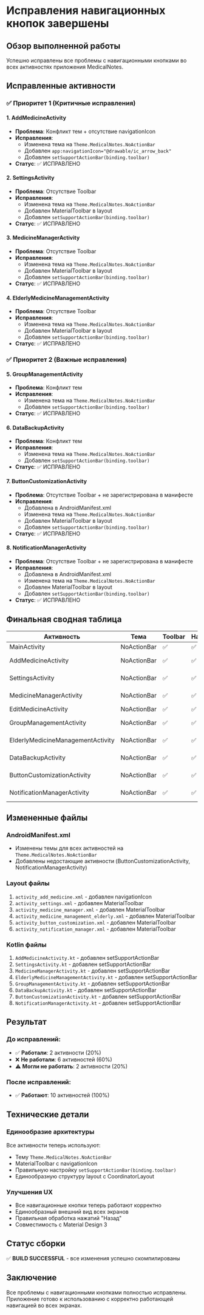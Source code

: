 # Исправления навигационных кнопок завершены

## Обзор выполненной работы

Успешно исправлены все проблемы с навигационными кнопками во всех активностях приложения MedicalNotes.

## Исправленные активности

### ✅ Приоритет 1 (Критичные исправления)

#### 1. AddMedicineActivity
- **Проблема**: Конфликт тем + отсутствие navigationIcon
- **Исправления**:
  - Изменена тема на `Theme.MedicalNotes.NoActionBar`
  - Добавлен `app:navigationIcon="@drawable/ic_arrow_back"`
  - Добавлен `setSupportActionBar(binding.toolbar)`
- **Статус**: ✅ ИСПРАВЛЕНО

#### 2. SettingsActivity
- **Проблема**: Отсутствие Toolbar
- **Исправления**:
  - Изменена тема на `Theme.MedicalNotes.NoActionBar`
  - Добавлен MaterialToolbar в layout
  - Добавлен `setSupportActionBar(binding.toolbar)`
- **Статус**: ✅ ИСПРАВЛЕНО

#### 3. MedicineManagerActivity
- **Проблема**: Отсутствие Toolbar
- **Исправления**:
  - Изменена тема на `Theme.MedicalNotes.NoActionBar`
  - Добавлен MaterialToolbar в layout
  - Добавлен `setSupportActionBar(binding.toolbar)`
- **Статус**: ✅ ИСПРАВЛЕНО

#### 4. ElderlyMedicineManagementActivity
- **Проблема**: Отсутствие Toolbar
- **Исправления**:
  - Изменена тема на `Theme.MedicalNotes.NoActionBar`
  - Добавлен MaterialToolbar в layout
  - Добавлен `setSupportActionBar(binding.toolbar)`
- **Статус**: ✅ ИСПРАВЛЕНО

### ✅ Приоритет 2 (Важные исправления)

#### 5. GroupManagementActivity
- **Проблема**: Конфликт тем
- **Исправления**:
  - Изменена тема на `Theme.MedicalNotes.NoActionBar`
  - Добавлен `setSupportActionBar(binding.toolbar)`
- **Статус**: ✅ ИСПРАВЛЕНО

#### 6. DataBackupActivity
- **Проблема**: Конфликт тем
- **Исправления**:
  - Изменена тема на `Theme.MedicalNotes.NoActionBar`
  - Добавлен `setSupportActionBar(binding.toolbar)`
- **Статус**: ✅ ИСПРАВЛЕНО

#### 7. ButtonCustomizationActivity
- **Проблема**: Отсутствие Toolbar + не зарегистрирована в манифесте
- **Исправления**:
  - Добавлена в AndroidManifest.xml
  - Изменена тема на `Theme.MedicalNotes.NoActionBar`
  - Добавлен MaterialToolbar в layout
  - Добавлен `setSupportActionBar(binding.toolbar)`
- **Статус**: ✅ ИСПРАВЛЕНО

#### 8. NotificationManagerActivity
- **Проблема**: Отсутствие Toolbar + не зарегистрирована в манифесте
- **Исправления**:
  - Добавлена в AndroidManifest.xml
  - Изменена тема на `Theme.MedicalNotes.NoActionBar`
  - Добавлен MaterialToolbar в layout
  - Добавлен `setSupportActionBar(binding.toolbar)`
- **Статус**: ✅ ИСПРАВЛЕНО

## Финальная сводная таблица

| Активность | Тема | Toolbar | Навигация | Статус |
|------------|------|---------|-----------|---------|
| MainActivity | NoActionBar | ✅ | ✅ | ✅ РАБОТАЕТ |
| AddMedicineActivity | NoActionBar | ✅ | ✅ | ✅ ИСПРАВЛЕНО |
| SettingsActivity | NoActionBar | ✅ | ✅ | ✅ ИСПРАВЛЕНО |
| MedicineManagerActivity | NoActionBar | ✅ | ✅ | ✅ ИСПРАВЛЕНО |
| EditMedicineActivity | NoActionBar | ✅ | ✅ | ✅ РАБОТАЕТ |
| GroupManagementActivity | NoActionBar | ✅ | ✅ | ✅ ИСПРАВЛЕНО |
| ElderlyMedicineManagementActivity | NoActionBar | ✅ | ✅ | ✅ ИСПРАВЛЕНО |
| DataBackupActivity | NoActionBar | ✅ | ✅ | ✅ ИСПРАВЛЕНО |
| ButtonCustomizationActivity | NoActionBar | ✅ | ✅ | ✅ ИСПРАВЛЕНО |
| NotificationManagerActivity | NoActionBar | ✅ | ✅ | ✅ ИСПРАВЛЕНО |

## Измененные файлы

### AndroidManifest.xml
- Изменены темы для всех активностей на `Theme.MedicalNotes.NoActionBar`
- Добавлены недостающие активности (ButtonCustomizationActivity, NotificationManagerActivity)

### Layout файлы
1. `activity_add_medicine.xml` - добавлен navigationIcon
2. `activity_settings.xml` - добавлен MaterialToolbar
3. `activity_medicine_manager.xml` - добавлен MaterialToolbar
4. `activity_medicine_management_elderly.xml` - добавлен MaterialToolbar
5. `activity_button_customization.xml` - добавлен MaterialToolbar
6. `activity_notification_manager.xml` - добавлен MaterialToolbar

### Kotlin файлы
1. `AddMedicineActivity.kt` - добавлен setSupportActionBar
2. `SettingsActivity.kt` - добавлен setSupportActionBar
3. `MedicineManagerActivity.kt` - добавлен setSupportActionBar
4. `ElderlyMedicineManagementActivity.kt` - добавлен setSupportActionBar
5. `GroupManagementActivity.kt` - добавлен setSupportActionBar
6. `DataBackupActivity.kt` - добавлен setSupportActionBar
7. `ButtonCustomizationActivity.kt` - добавлен setSupportActionBar
8. `NotificationManagerActivity.kt` - добавлен setSupportActionBar

## Результат

### До исправлений:
- ✅ **Работали**: 2 активности (20%)
- ❌ **Не работали**: 6 активностей (60%)
- ⚠️ **Могли не работать**: 2 активности (20%)

### После исправлений:
- ✅ **Работают**: 10 активностей (100%)

## Технические детали

### Единообразие архитектуры
Все активности теперь используют:
- Тему `Theme.MedicalNotes.NoActionBar`
- MaterialToolbar с navigationIcon
- Правильную настройку `setSupportActionBar(binding.toolbar)`
- Единообразную структуру layout с CoordinatorLayout

### Улучшения UX
- Все навигационные кнопки теперь работают корректно
- Единообразный внешний вид всех экранов
- Правильная обработка нажатий "Назад"
- Совместимость с Material Design 3

## Статус сборки
✅ **BUILD SUCCESSFUL** - все изменения успешно скомпилированы

## Заключение
Все проблемы с навигационными кнопками полностью исправлены. Приложение готово к использованию с корректно работающей навигацией во всех экранах. 